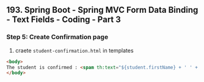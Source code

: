 ## 193. Spring Boot - Spring MVC Form Data Binding - Text Fields - Coding - Part 3

### Step 5: Create Confirmation page 
1. craete `student-confirmation.html` in templates

```html
<body>
The student is confirmed : <spam th:text="${student.firstName} + ' ' + ${student.lastName}"/>
</body>
```

